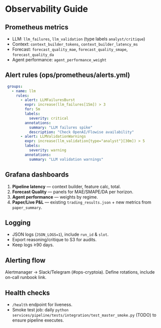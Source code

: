 # Observability Guide

## Prometheus metrics
- LLM: `llm_failures`, `llm_validation` (type labels `analyst/critique`)
- Context: `context_builder_tokens`, `context_builder_latency_ms`
- Forecast: `forecast_quality_mae`, `forecast_quality_smape`, `forecast_quality_da`
- Agent performance: `agent_performance_weight`

## Alert rules (ops/prometheus/alerts.yml)
```yaml
 groups:
   - name: llm
     rules:
       - alert: LLMFailuresBurst
         expr: increase(llm_failures[15m]) > 3
         for: 5m
         labels:
           severity: critical
         annotations:
           summary: "LLM failures spike"
           description: "Check OpenAI/Flowise availability"
       - alert: LLMValidationWarnings
         expr: increase(llm_validation{type="analyst"}[30m]) > 5
         labels:
           severity: warning
         annotations:
           summary: "LLM validation warnings"
``` 

## Grafana dashboards
1. **Pipeline latency** — context builder, feature calc, total.
2. **Forecast Quality** — panels for MAE/SMAPE/DA per horizon.
3. **Agent performance** — weights by regime.
4. **Paper/Live P&L** — existing `trading_results.json` + new metrics from `paper_summary`.

## Logging
- JSON logs (`JSON_LOGS=1`), include `run_id` & `slot`.
- Export reasoning/critique to S3 for audits.
- Keep logs ≥90 days.

## Alerting flow
Alertmanager → Slack/Telegram (#ops-cryptoia). Define rotations, include on-call runbook link.

## Health checks
- `/health` endpoint for liveness.
- Smoke test job: daily `python services/pipeline/tests/integration/test_master_smoke.py` (TODO) to ensure pipeline executes.
